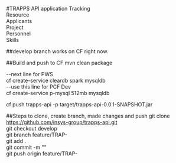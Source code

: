 #TRAPPS API application
Tracking  
Resource  
Applicants  
Project  
Personnel  
Skills  
 
##develop branch works on CF right now.  

##Build and push to CF 
mvn clean package  

--next line for PWS  
cf create-service cleardb spark mysqldb  
--use this line for PCF Dev  
cf create-service p-mysql 512mb mysqldb  

cf push trapps-api -p target/trapps-api-0.0.1-SNAPSHOT.jar  


##Steps to clone, create branch, made changes and push 
git clone https://github.com/insys-group/trapps-api.git  
git checkout develop  
git branch feature/TRAP-<story number>  
git add .  
git commit -m "<some description about your changes>"  
git push origin feature/TRAP-<story number>  
 
